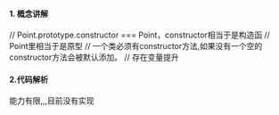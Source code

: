 #### 1. 概念讲解
// Point.prototype.constructor === Point，constructor相当于是构造函
// Point里相当于是原型
// 一个类必须有constructor方法,如果没有一个空的constructor方法会被默认添加。
// 存在变量提升
#### 2.代码解析
能力有限,,,目前没有实现

